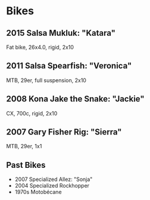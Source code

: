 # Bikes

## 2015 Salsa Mukluk: "Katara"

Fat bike, 26x4.0, rigid, 2x10

## 2011 Salsa Spearfish: "Veronica"

MTB, 29er, full suspension, 2x10

## 2008 Kona Jake the Snake: "Jackie"

CX, 700c, rigid, 2x10

## 2007 Gary Fisher Rig: "Sierra"

MTB, 29er, 1x1

## Past Bikes

  * 2007 Specialized Allez: "Sonja"
  * 2004 Specialized Rockhopper
  * 1970s Motobécane
